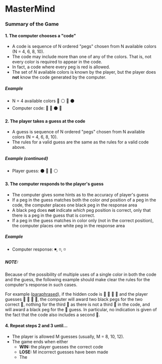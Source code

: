 # MasterMind

### Summary of the Game

#### 1. The computer chooses a "code"

  * A code is sequence of N ordered "pegs" chosen from N available colors (N = 4, 6, 8, 10).  
  * The code may include more than one of any of the colors. That is, not every color is required to appear in the code.  
  * In fact, a code where every peg is red is allowed.
  * The set of $N$ available colors is known by the player, but the player does **not** know the code generated by the computer.
  
##### Example 

  * N = 4 available colors :red_circle: :white_circle: :large_blue_circle: :black_circle:
  * Computer code: :red_circle: :red_circle: :black_circle: :large_blue_circle:
    
#### 2. The player takes a guess at the code

  * A guess is sequence of N ordered "pegs" chosen from N available colors (N = 4, 6, 8, 10). 
  * The rules for a valid guess are the same as the rules for a valid code above.
  
##### Example (continued)

  * Player guess: :black_circle: :red_circle: :large_blue_circle: :white_circle:
    
#### 3. The computer responds to the player's guess

  * The computer gives some hints as to the accuracy of player's guess
  * If a peg in the guess matches both the color _and_ position of a peg in the code, the computer places one black peg in the response area
  * A black peg does **not** indicate _which_ peg position is correct, only that there is a peg in the guess that is correct.
  * If a peg in the guess matches in color only (not in the correct position), the computer places one white peg in the response area
  
##### Example

  * Computer response: :black_medium_small_square:, :white_medium_small_square:, :white_medium_small_square:
  
##### NOTE: 
Because of the possibility of multiple uses of a single color in both the code and the guess, the following example should make clear the rules for the computer's response in such cases.

For example ([paraphrased](https://en.wikipedia.org/wiki/Mastermind_(board_game)#Gameplay_and_rules)), if the hidden code is :red_circle: :red_circle: :large_blue_circle: :large_blue_circle: and the player guesses :red_circle: :red_circle: :red_circle: :large_blue_circle:, the computer will award two black pegs for the two correct :red_circle:, nothing for the third :red_circle: as there is not a third :red_circle: in the code, and will award a black peg for the :large_blue_circle: guess. In particular, no indication is given of the fact that the code also includes a second :large_blue_circle:.
    
#### 4. Repeat steps 2 and 3 until...

  * The player is allowed M guesses (usually, M = 8, 10, 12).
  * The game ends when either
    * **WIN:** the player guesses the correct code
    * **LOSE:** M incorrect guesses have been made
    * The 
